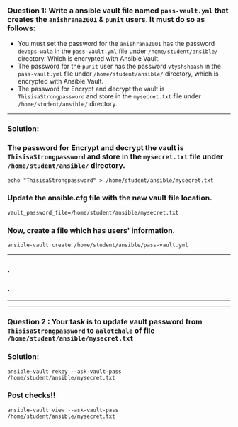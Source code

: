 ### Question 1: Write a ansible vault file named `pass-vault.yml` that creates the `anishrana2001` & `punit` users. It must do so as follows:
- You must set the password for the `anishrana2001` has the password `devops-wala` in the `pass-vault.yml` file under `/home/student/ansible/` directory. Which is encrypted with Ansible Vault. 
- The password for the `punit` user has the password `vtyshshbash` in the `pass-vault.yml` file under `/home/student/ansible/` directory, which is encrypted with Ansible Vault.
- The password for Encrypt and decrypt the vault is `ThisisaStrongpassword` and store in the `mysecret.txt` file under `/home/student/ansible/` directory.
---
	
### Solution:

### The password for Encrypt and decrypt the vault is `ThisisaStrongpassword` and store in the `mysecret.txt` file under `/home/student/ansible/` directory.
```
echo "ThisisaStrongpassword" > /home/student/ansible/mysecret.txt
```

### Update the ansible.cfg file with the new vault file location.
```
vault_password_file=/home/student/ansible/mysecret.txt
```

### Now, create a file which has users' information.
```
ansible-vault create /home/student/ansible/pass-vault.yml
```
---
### .
### .
---
---

### Question 2 : Your task is to update vault password from `ThisisaStrongpassword` to `aalotchale` of file `/home/student/ansible/mysecret.txt`

### Solution: 
```
ansible-vault rekey --ask-vault-pass /home/student/ansible/mysecret.txt
```

### Post checks!!
```
ansible-vault view --ask-vault-pass  /home/student/ansible/mysecret.txt
```

